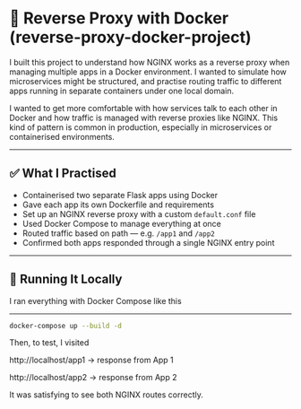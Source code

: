# 🔁 Reverse Proxy with Docker (reverse-proxy-docker-project)

I built this project to understand how NGINX works as a reverse proxy when managing multiple apps in a Docker environment. I wanted to simulate how microservices might be structured, and practise routing traffic to different apps running in separate containers under one local domain. 

I wanted to get more comfortable with how services talk to each other in Docker and how traffic is managed with reverse proxies like NGINX. This kind of pattern is common in production, especially in microservices or containerised environments.

---

## ✅ What I Practised

- Containerised two separate Flask apps using Docker
- Gave each app its own Dockerfile and requirements
- Set up an NGINX reverse proxy with a custom `default.conf` file
- Used Docker Compose to manage everything at once
- Routed traffic based on path — e.g. `/app1` and `/app2`
- Confirmed both apps responded through a single NGINX entry point

---

## 🧪 Running It Locally

I ran everything with Docker Compose like this

---

```bash
docker-compose up --build -d
```

Then, to test, I visited

http://localhost/app1 → response from App 1

http://localhost/app2 → response from App 2

It was satisfying to see both NGINX routes correctly. 




